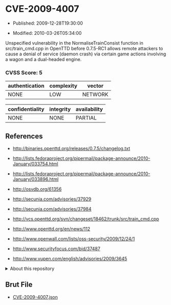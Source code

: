 # CVE-2009-4007

- Published: 2009-12-28T19:30:00

- Modified: 2010-03-26T05:34:00

Unspecified vulnerability in the NormaliseTrainConsist function in src/train_cmd.cpp in OpenTTD before 0.7.5-RC1 allows remote attackers to cause a denial of service (daemon crash) via certain game actions involving a wagon and a dual-headed engine.

### CVSS Score: **5**

| authentication | complexity | vector |
| --- | --- | --- |
| NONE | LOW | NETWORK |

| confidentiality | integrity | availability |
| --- | --- | --- |
| NONE | NONE | PARTIAL |

## References

* http://binaries.openttd.org/releases/0.7.5/changelog.txt

* http://lists.fedoraproject.org/pipermail/package-announce/2010-January/033754.html

* http://lists.fedoraproject.org/pipermail/package-announce/2010-January/033896.html

* http://osvdb.org/61356

* http://secunia.com/advisories/37929

* http://secunia.com/advisories/37984

* http://vcs.openttd.org/svn/changeset/18462/trunk/src/train_cmd.cpp

* http://www.openttd.org/en/news/112

* http://www.openwall.com/lists/oss-security/2009/12/24/1

* http://www.securityfocus.com/bid/37487

* http://www.vupen.com/english/advisories/2009/3645

<details>
<summary>About this repository</summary> 

  This repository is part of the project [Live Hack CVE](https://github.com/Live-Hack-CVE). Main website can be found [www.live-hack.org](https://www.live-hack.org) 
  
  Made by [Sn0wAlice](https://github.com/Sn0wAlice) for the people that care about security and need to have a feed of the latest CVEs. Hope you enjoy it, don't forget to star the repo and follow me on [Twitter](https://twitter.com/Sn0wAlice) and [Github](https://github.com/Sn0wAlice). And that is my [personnal website](https://www.alice-snow.me/)

  - [Home Page](https://github.com/Live-Hack-CVE)
  - [Framework](https://github.com/Live-Hack-CVE/cve-framework)
  - [CVE database](https://github.com/Live-Hack-CVE/full_database)
  - [Changelog](https://github.com/Live-Hack-CVE/Changelog)
</details>

## Brut File

* [CVE-2009-4007.json](https://raw.githubusercontent.com/Live-Hack-CVE/full_database/main/cves/2009/CVE-2009-4007.json)

